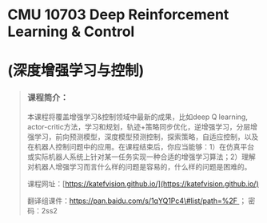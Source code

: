 # CMU 10703 Deep Reinforcement Learning & Control 

# \(深度增强学习与控制\)

> ### 课程简介：
>
> 本课程将覆盖增强学习&控制领域中最新的成果，比如deep Q learning, actor-critic方法，学习和规划，轨迹+策略同步优化，逆增强学习，分层增强学习，前向预测模型，深度模型预测控制，探索策略，自适应控制，以及在机器人控制问题中的应用。在课程结束后，你应当能够：1）在仿真平台或实际机器人系统上针对某一任务实现一种合适的增强学习算法；2）理解对机器人增强学习而言什么样的问题是容易的，什么样的问题是困难的。
>
> 课程网址：[https://katefvision.github.io/](https://katefvision.github.io/)
>
> 翻译组课件：[https://pan.baidu.com/s/1qYQ1Pc4\#list/path=%2F  ](https://pan.baidu.com/s/1qYQ1Pc4#list/path=%2F)  ；  密码：2ss2



